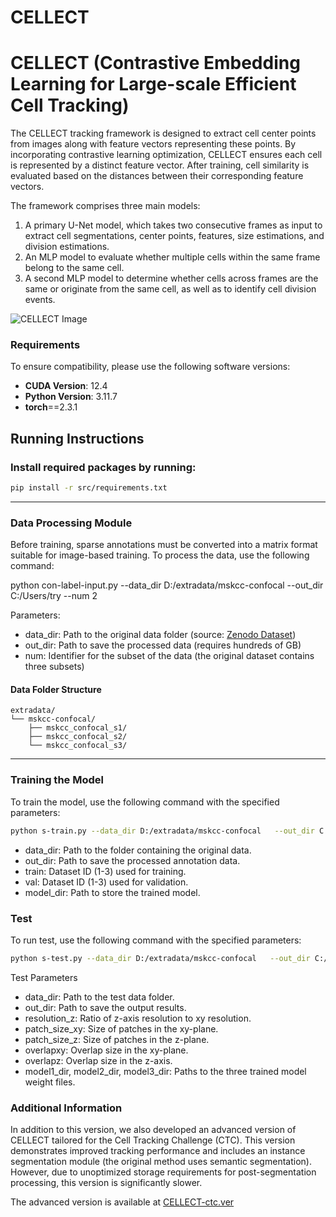 # CELLECT
# CELLECT (Contrastive Embedding Learning for Large-scale Efficient Cell Tracking)
The CELLECT tracking framework is designed to extract cell center points from images along with feature vectors representing these points. By incorporating contrastive learning optimization, CELLECT ensures each cell is represented by a distinct feature vector. After training, cell similarity is evaluated based on the distances between their corresponding feature vectors.

The framework comprises three main models:
1. A primary U-Net model, which takes two consecutive frames as input to extract cell segmentations, center points, features, size estimations, and division estimations.
2. An MLP model to evaluate whether multiple cells within the same frame belong to the same cell.
3. A second MLP model to determine whether cells across frames are the same or originate from the same cell, as well as to identify cell division events.



![CELLECT Image](https://github.com/zzz333za/CELLECT-ctc.ver_2024.10/raw/main/CELLECT.png)

### Requirements

To ensure compatibility, please use the following software versions:
- **CUDA Version**: 12.4  
- **Python Version**: 3.11.7
- **torch**==2.3.1



## Running Instructions

### Install required packages by running:

```bash
pip install -r src/requirements.txt
```


---

### Data Processing Module

Before training, sparse annotations must be converted into a matrix format suitable for image-based training. To process the data, use the following command:

python con-label-input.py --data_dir D:/extradata/mskcc-confocal --out_dir C:/Users/try --num 2

Parameters:  
- data_dir: Path to the original data folder (source: [Zenodo Dataset](zenodo.org/record/6460303))  
- out_dir: Path to save the processed data (requires hundreds of GB)  
- num: Identifier for the subset of the data (the original dataset contains three subsets)

#### Data Folder Structure  

```plaintext
extradata/
└── mskcc-confocal/
    ├── mskcc_confocal_s1/
    ├── mskcc_confocal_s2/
    └── mskcc_confocal_s3/

```
---
### Training the Model

To train the model, use the following command with the specified parameters:
```bash
python s-train.py --data_dir D:/extradata/mskcc-confocal   --out_dir C:/Users/try --train 2 --val 2 --model_dir ./model/
```
- data_dir: Path to the folder containing the original data.  
- out_dir: Path to save the processed annotation data.  
- train: Dataset ID (1-3) used for training.  
- val: Dataset ID (1-3) used for validation.  
- model_dir: Path to store the trained model.  

### Test

To run test, use the following command with the specified parameters:
```bash
python s-test.py --data_dir D:/extradata/mskcc-confocal   --out_dir C:/Users/z/Desktop/try --model1_dir ./model/U-ext+-x3rdstr0-149.0-3.4599.pth  --model2_dir ./model/EX+-x3rdstr0-149.0-3.4599.pth --model3_dir ./model/EN+-x3rdstr0-149.0-3.4599.pth
```

Test Parameters    
- data_dir: Path to the test data folder.  
- out_dir: Path to save the output results.  
- resolution_z: Ratio of z-axis resolution to xy resolution.  
- patch_size_xy: Size of patches in the xy-plane.  
- patch_size_z: Size of patches in the z-plane.  
- overlapxy: Overlap size in the xy-plane.  
- overlapz: Overlap size in the z-axis.  
- model1_dir, model2_dir, model3_dir: Paths to the three trained model weight files. 



### Additional Information

In addition to this version, we also developed an advanced version of CELLECT tailored for the Cell Tracking Challenge (CTC). This version demonstrates improved tracking performance and includes an instance segmentation module (the original method uses semantic segmentation). However, due to unoptimized storage requirements for post-segmentation processing, this version is significantly slower.

The advanced version is available at [CELLECT-ctc.ver](github.com/zzz333za/CELLECT-ctc.ver)
